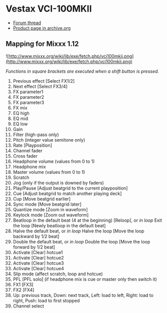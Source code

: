 # Vestax VCI-100MKII

  - [Forum thread](http://www.mixxx.org/forums/viewtopic.php?f=7&t=6038)
  - [Product page in
    archive.org](http://web.archive.org/web/20140809134938/http://www.vestax.com/v/products/detail.php?cate_id=118&parent_id=8)

## Mapping for Mixxx 1.12

![http://www.mixxx.org/wiki/lib/exe/fetch.php/vci100mkii.png](http://www.mixxx.org/wiki/lib/exe/fetch.php/vci100mkii.png)

*Functions in square brackets are executed when a shift button is
pressed.*

1.  Previous effect \[Select FX1/2\]
2.  Next effect \[Select FX3/4\]
3.  FX parameter1
4.  FX parameter2
5.  FX parameter3
6.  FX mix
7.  EQ high
8.  EQ mid
9.  EQ low
10. Gain
11. Filter (high-pass only)
12. Pitch (integer value semitone only)
13. Rate \[Playposition\]
14. Channel fader
15. Cross fader
16. Headphone volume (values from 0 to 1)
17. Headphone mix
18. Master volume (values from 0 to 1)
19. Scratch
20. Jog (only if the output is downed by faders)
21. Play/Pause \[Adjust beatgrid to the current playposition\]
22. Cue \[Adjust beatgrid to match another playing deck\]
23. Cup \[Move beatgrid earlier\]
24. Sync mode \[Move beatgrid later\]
25. Quantize mode \[Zoom in waveform\]
26. Keylock mode \[Zoom out waveform\]
27. Beatloop in the default beat (4 at the beginning) \[Reloop\], or *in
    loop* Exit the loop \[Newly beatloop in the default beat\]
28. Halve the default beat, or *in loop* Halve the loop \[Move the loop
    backward by 1/2 beat\]
29. Double the default beat, or *in loop* Double the loop \[Move the
    loop forward by 1/2 beat\]
30. Activate \[Clear\] hotcue1
31. Activate \[Clear\] hotcue2
32. Activate \[Clear\] hotcue3
33. Activate \[Clear\] hotcue4
34. Slip mode (affect scratch, loop and hotcue)
35. PFL \[PFL solo\] (if headphone mix is cue or master only then switch
    it)
36. FX1 \[FX3\]
37. FX2 \[FX4\]
38. Up: previous track, Down: next track, Left: load to left, Right:
    load to right, Push: load to first stopped
39. Channel select
